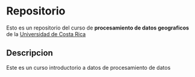 # Repositorio

Esto es un repositorio del curso de **procesamiento de datos geograficos** de la [Universidad de Costa Rica](https://www.ucr.ac.cr/)

## Descripcion
Este es un curso introductorio a datos de procesamiento de datos

